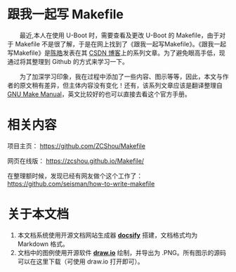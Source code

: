 # 跟我一起写 Makefile
&emsp;&emsp;最近,本人在使用 U-Boot 时，需要查看及更改 U-Boot 的 Makefile，由于对于 Makefile 不是很了解，于是在网上找到了《跟我一起写Makefile》。《跟我一起写Makefile》是[陈皓](https://coolshell.cn/haoel)发表在其 [CSDN 博客](https://blog.csdn.net/haoel/article/details/2886)上的系列文章。为了避免眼高手低，现通过将其整理到 Github 的方式来学习一下。

&emsp;&emsp;为了加深学习印象，我在过程中添加了一些内容、图示等等，因此，本文与作者的原文稍有差异，但主体内容没有变化！还有，该系列文章应该是翻译整理自 [GNU Make Manual](https://www.gnu.org/software/make/manual/)，英文比较好的也可以直接去看这个官方手册。


# 相关内容
项目主页： https://github.com/ZCShou/Makefile

网页在线版： https://zcshou.github.io/Makefile/

在整理额时候，发现已经有网友做个这个工作了：https://github.com/seisman/how-to-write-makefile

# 关于本文档
1. 本文档系统使用开源文档网站生成器 **[docsify](https://docsify.js.org/#/)** 搭建，文档格式均为 Markdown 格式。
2. 文档中的图例使用开源软件 **[draw.io](https://www.diagrams.net/)** 绘制，并导出为 .PNG。所有图示的源码可以在这里下载（可使用 draw.io 打开即可）。
